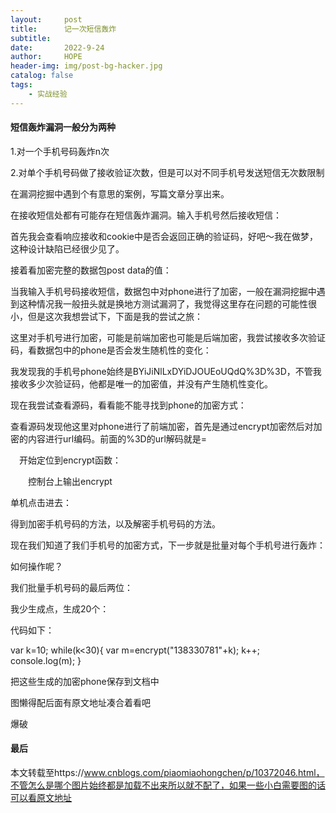 ```yaml
---
layout:     post
title:      记一次短信轰炸
subtitle:   
date:       2022-9-24
author:     HOPE
header-img: img/post-bg-hacker.jpg
catalog: false
tags:
    - 实战经验
---
```


#### 短信轰炸漏洞一般分为两种

1.对一个手机号码轰炸n次

2.对单个手机号码做了接收验证次数，但是可以对不同手机号发送短信无次数限制

在漏洞挖掘中遇到个有意思的案例，写篇文章分享出来。

在接收短信处都有可能存在短信轰炸漏洞。输入手机号然后接收短信：

首先我会查看响应接收和cookie中是否会返回正确的验证码，好吧～我在做梦，这种设计缺陷已经很少见了。

接着看加密完整的数据包post data的值：

当我输入手机号码接收短信，数据包中对phone进行了加密，一般在漏洞挖掘中遇到这种情况我一般扭头就是换地方测试漏洞了，我觉得这里存在问题的可能性很小，但是这次我想尝试下，下面是我的尝试之旅：

这里对手机号进行加密，可能是前端加密也可能是后端加密，我尝试接收多次验证码，看数据包中的phone是否会发生随机性的变化：

我发现我的手机号phone始终是BYiJiNlLxDYiDJOUEoUQdQ%3D%3D，不管我接收多少次验证码，他都是唯一的加密值，并没有产生随机性变化。

现在我尝试查看源码，看看能不能寻找到phone的加密方式：

查看源码发现他这里对phone进行了前端加密，首先是通过encrypt加密然后对加密的内容进行url编码。前面的%3D的url解码就是=

　开始定位到encrypt函数：

　　控制台上输出encrypt
  
  单机点击进去：
  
  得到加密手机号码的方法，以及解密手机号码的方法。

现在我们知道了我们手机号的加密方式，下一步就是批量对每个手机号进行轰炸：

如何操作呢？

我们批量手机号码的最后两位：

我少生成点，生成20个：

代码如下：

var k=10;
while(k<30){
var m=encrypt("138330781"+k);
k++;
console.log(m);
}

把这些生成的加密phone保存到文档中

图懒得配后面有原文地址凑合着看吧

爆破

#### 最后

本文转载至https://www.cnblogs.com/piaomiaohongchen/p/10372046.html，不管怎么是哪个图片始终都是加载不出来所以就不配了，如果一些小白需要图的话可以看原文地址
